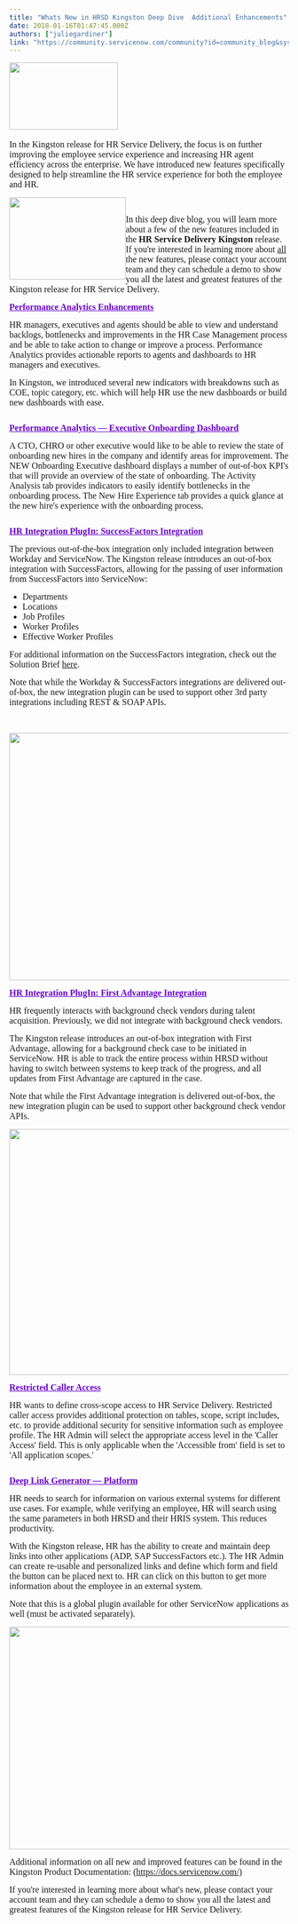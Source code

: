 ```yaml
---
title: "Whats New in HRSD Kingston Deep Dive  Additional Enhancements"
date: 2018-01-16T01:47:45.000Z
authors: ["juliegardiner"]
link: "https://community.servicenow.com/community?id=community_blog&sys_id=d43d2ae5dbd0dbc01dcaf3231f96193b"
---
```

<p><span style="font-family: verdana,geneva;"><img  class="jive-image" height="121" src="ba97d08edb945304b322f4621f961984.iix" width="196"/><span style="font-size: 12pt;">           </span></span></p><p><span style="font-family: verdana,geneva; font-size: 12pt;">In the Kingston release for HR Service Delivery, the focus is on further improving the employee service experience and increasing HR agent efficiency across the enterprise. We have introduced new features specifically designed to help streamline the HR service experience for both the employee and HR. </span></p><p><span style="font-family: verdana,geneva; font-size: 12pt;"> </span><span style="font-family: verdana,geneva; font-size: 12pt;"><img  alt="" class="image-1 jive-image" height="148" src="bd053bbddb105fc03eb27a9e0f96191c.iix" style="float: left;" width="210"/></span>               </p><p><span style="font-family: verdana,geneva; font-size: 12pt;"> </span></p><p><span style="font-family: verdana,geneva; font-size: 12pt;">In this deep dive blog, you will learn more about a few of the new features included in the <strong>HR Service Delivery Kingston</strong> release. If you're interested in learning more about <span style="text-decoration: underline;">all</span> the new features, please contact your account team and they can schedule a demo to show you all the latest and greatest features of the Kingston release for HR Service Delivery.   <br/></span></p><p></p><p><span style="font-family: verdana,geneva; font-size: 12pt;"> </span></p><p><span style="color: #6600cc;"><strong style="text-decoration: underline; font-size: 12pt; font-family: verdana,geneva;">Performance Analytics Enhancements</strong></span></p><p><span style="font-family: verdana,geneva; font-size: 12pt;">HR managers, executives and agents should be able to view and understand backlogs, bottlenecks and improvements in the HR Case Management process and be able to take action to change or improve a process. Performance Analytics provides actionable reports to agents and dashboards to HR managers and executives.</span></p><p><span style="font-family: verdana,geneva; font-size: 12pt;"> </span></p><p><span style="font-family: verdana,geneva; font-size: 12pt;">In Kingston, we introduced several new indicators with breakdowns such as COE, topic category, etc. which will help HR use the new dashboards or build new dashboards with ease. </span></p><p><span style="font-family: verdana,geneva; font-size: 12pt;"> </span></p><p><span style="font-family: verdana,geneva; font-size: 12pt;"><strong style="color: red;"><img  alt="" class="image-2 jive-image" src="1565514adb50d7041dcaf3231f96190f.iix" style="max-width: 1200px; max-height: 900px;"/></strong></span></p><p><span style="font-family: verdana,geneva; font-size: 12pt;"> </span></p><p><span style="color: #6600cc;"><strong style="text-decoration: underline; font-size: 12pt; font-family: verdana,geneva;">Performance Analytics — Executive Onboarding Dashboard</strong></span></p><p><span style="font-family: verdana,geneva; font-size: 12pt;">A CTO, CHRO or other executive would like to be able to review the state of onboarding new hires in the company and identify areas for improvement. The NEW Onboarding Executive dashboard displays a number of out-of-box KPI's that will provide an overview of the state of onboarding. The Activity Analysis tab provides indicators to easily identify bottlenecks in the onboarding process. The New Hire Experience tab provides a quick glance at the new hire's experience with the onboarding process. </span></p><p><span style="font-family: verdana,geneva; font-size: 12pt;"><strong> </strong></span></p><p><span style="font-family: verdana,geneva; font-size: 12pt;"><strong style="color: red;"><img  alt="" class="image-3 jive-image" src="03b0780adb1c57049c9ffb651f96197e.iix" style="max-width: 1200px; max-height: 900px;"/></strong></span></p><p><span style="font-family: verdana,geneva; font-size: 12pt;"> </span></p><p><span style="color: #6600cc;"><strong style="text-decoration: underline; font-size: 12pt; font-family: verdana,geneva;">HR Integration PlugIn: SuccessFactors Integration</strong></span></p><p><span style="font-family: verdana,geneva; font-size: 12pt;">The previous out-of-the-box integration only included integration between Workday and ServiceNow. The Kingston release introduces an out-of-box integration with SuccessFactors, allowing for the passing of user information from SuccessFactors into ServiceNow:</span></p><ul style="list-style-type: disc;"><li><span style="font-family: verdana,geneva; font-size: 12pt;">Departments</span></li><li><span style="font-family: verdana,geneva; font-size: 12pt;">Locations</span></li><li><span style="font-family: verdana,geneva; font-size: 12pt;">Job Profiles</span></li><li><span style="font-family: verdana,geneva; font-size: 12pt;">Worker Profiles</span></li><li><span style="font-family: verdana,geneva; font-size: 12pt;">Effective Worker Profiles</span></li></ul><p><span style="font-family: verdana,geneva; font-size: 12pt;"> </span></p><p><span style="font-family: verdana,geneva; font-size: 12pt;">For additional information on the SuccessFactors integration, check out the Solution Brief <a title="ww.servicenow.com/content/dam/servicenow/documents/solutions-brief/sb-servicenow-and-sap-success-factors-integration.pdf://" href="https://www.servicenow.com/content/dam/servicenow/documents/solutions-brief/sb-servicenow-and-sap-success-factors-integration.pdf://">here</a>.</span></p><p><span style="font-family: verdana,geneva; font-size: 12pt;"> </span></p><p><span style="font-family: verdana,geneva; font-size: 12pt;">Note that while the Workday &amp; SuccessFactors integrations are delivered out-of-box, the new integration plugin can be used to support other 3rd party integrations including REST &amp; SOAP APIs.</span></p><p><span style="font-family: verdana,geneva; font-size: 12pt;"><strong> </strong> <br/></span></p><p><strong style="color: #6600cc; text-decoration: underline; font-size: 12pt; font-family: verdana,geneva;"><img  alt="" class="jive-image image-4" height="446" src="8f6118c6dbd417049c9ffb651f961952.iix" style="width: 716px; height: 445.768px;" width="716"/></strong></p><p></p><p></p><p><span style="color: #6600cc;"><strong style="text-decoration: underline; font-size: 12pt; font-family: verdana,geneva;">HR Integration PlugIn: First Advantage Integration</strong></span></p><p></p><p><span style="font-family: verdana,geneva; font-size: 12pt;">HR frequently interacts with background check vendors during talent acquisition. Previously, we did not integrate with background check vendors. </span></p><p><span style="font-family: verdana,geneva; font-size: 12pt;"> </span></p><p><span style="font-family: verdana,geneva; font-size: 12pt;">The Kingston release introduces an out-of-box integration with First Advantage, allowing for a background check case to be initiated in ServiceNow. HR is able to track the entire process within HRSD without having to switch between systems to keep track of the progress, and all updates from First Advantage are captured in the case.</span></p><p><span style="font-family: verdana,geneva; font-size: 12pt;"> </span></p><p><span style="font-family: verdana,geneva; font-size: 12pt;">Note that while the First Advantage integration is delivered out-of-box, the new integration plugin can be used to support other background check vendor APIs.</span></p><p><span style="font-family: verdana,geneva; font-size: 12pt;"> </span></p><p><span style="font-family: verdana,geneva; font-size: 12pt;"><strong style="color: red;"><img  alt="" class="image-5 jive-image" height="443" src="12a733f9db905fc03eb27a9e0f9619d6.iix" style="width: 692px; height: 443.103px;" width="692"/></strong></span></p><p><span style="font-family: verdana,geneva; font-size: 12pt;"> </span></p><p><span style="color: #6600cc;"><strong style="text-decoration: underline; font-size: 12pt; font-family: verdana,geneva;">Restricted Caller Access</strong></span></p><p><span style="font-family: verdana,geneva; font-size: 12pt;">HR wants to define cross-scope access to HR Service Delivery. Restricted caller access provides additional protection on tables, scope, script includes, etc. to provide additional security for sensitive information such as employee profile. The HR Admin will select the appropriate access level in the 'Caller Access' field. This is only applicable when the 'Accessible from' field is set to 'All application scopes.'</span></p><p><span style="font-family: verdana,geneva; font-size: 12pt;"><strong> </strong></span></p><p><span style="font-family: verdana,geneva; font-size: 12pt;"><strong style="color: red;"><img  alt="" class="image-6 jive-image" src="ab8b19cedb1c1b04ed6af3231f961914.iix" style="max-width: 1200px; max-height: 900px;"/></strong></span></p><p><span style="font-family: verdana,geneva; font-size: 12pt;"> </span></p><p><span style="color: #6600cc;"><strong style="text-decoration: underline; font-size: 12pt; font-family: verdana,geneva;">Deep Link Generator — Platform</strong></span></p><p><span style="font-family: verdana,geneva; font-size: 12pt;">HR needs to search for information on various external systems for different use cases. For example, while verifying an employee, HR will search using the same parameters in both HRSD and their HRIS system. This reduces productivity.</span></p><p><span style="font-family: verdana,geneva; font-size: 12pt;"> </span></p><p><span style="font-family: verdana,geneva; font-size: 12pt;">With the Kingston release, HR has the ability to create and maintain deep links into other applications (ADP, SAP SuccessFactors etc.). The HR Admin can create re-usable and personalized links and define which form and field the button can be placed next to. HR can click on this button to get more information about the employee in an external system. </span></p><p><span style="font-family: verdana,geneva; font-size: 12pt;"> </span></p><p><span style="font-family: verdana,geneva; font-size: 12pt;">Note that this is a global plugin available for other ServiceNow applications as well (must be activated separately).</span></p><p><span style="font-family: verdana,geneva; font-size: 12pt;"><strong> </strong></span></p><p><span style="font-family: verdana,geneva; font-size: 12pt;"><strong style="color: red;"><img  alt="" class="image-7 jive-image" height="401" src="8956b00adb9097041dcaf3231f961974.iix" style="width: 689px; height: 401.176px;" width="689"/></strong></span></p><p><span style="font-family: verdana,geneva; font-size: 12pt;"> </span></p><p><span style="font-family: verdana,geneva; font-size: 12pt;">Additional information on all new and improved features can be found in the Kingston Product Documentation: (<a title="ocs.servicenow.com/)" href="https://docs.servicenow.com/)">https://docs.servicenow.com/)</a></span></p><p><span style="font-family: verdana,geneva; font-size: 12pt;"> </span></p><p><span style="font-family: verdana,geneva; font-size: 12pt;">If you're interested in learning more about what's new, please contact your account team and they can schedule a demo to show you all the latest and greatest features of the Kingston release for HR Service Delivery. <br/></span></p>